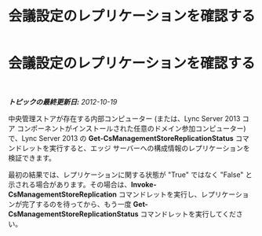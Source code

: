 ﻿---
title: 会議設定のレプリケーションを確認する
TOCTitle: 会議設定のレプリケーションを確認する
ms:assetid: 81a3c21d-b28a-4287-adac-11791e8db56d
ms:mtpsurl: https://technet.microsoft.com/ja-jp/library/JJ205042(v=OCS.15)
ms:contentKeyID: 48272686
ms.date: 05/19/2016
mtps_version: v=OCS.15
ms.translationtype: HT
---

# 会議設定のレプリケーションを確認する

 

_**トピックの最終更新日:** 2012-10-19_

中央管理ストアが存在する内部コンピューター (または、Lync Server 2013 コア コンポーネントがインストールされた任意のドメイン参加コンピューター) で、Lync Server 2013 の **Get-CsManagementStoreReplicationStatus** コマンドレットを実行すると、エッジ サーバーへの構成情報のレプリケーションを検証できます。

最初の結果では、レプリケーションに関する状態が "True" ではなく "False" と示される場合があります。その場合は、**Invoke-CsManagementStoreReplication** コマンドレットを実行し、レプリケーションが完了するのを待ってから、もう一度 **Get-CsManagementStoreReplicationStatus** コマンドレットを実行してください。


